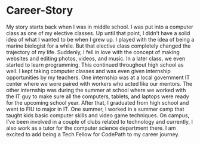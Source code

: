 # Career-Story
My story starts back when I was in middle school. I was put into a computer class as one of my elective classes. Up until that point, I didn’t have a solid idea of what I wanted to be when I grew up. I played with the idea of being a marine biologist for a while. But that elective class completely changed the trajectory of my life. Suddenly, I fell in love with the concept of making websites and editing photos, videos, and music. In a later class, we even started to learn programming. This continued throughout high school as well. I kept taking computer classes and was even given internship opportunities by my teachers. One internship was at a local government IT center where we were paired with workers who acted like our mentors. The other internship was during the summer at school where we worked with the IT guy to make sure all the computers, tablets, and laptops were ready for the upcoming school year. After that, I graduated from high school and went to FIU to major in IT. One summer, I worked in a summer camp that taught kids basic computer skills and video game techniques. On campus, I’ve been involved in a couple of clubs related to technology and currently, I also work as a tutor for the computer science department there. I am excited to add being a Tech Fellow for CodePath to my career journey.
